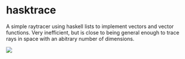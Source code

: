 # hasktrace
A simple raytracer using haskell lists to implement vectors and vector functions.
Very inefficient, but is close to being general enough to trace rays in space with an abitrary number of dimensions.

![](http://i.imgur.com/mIQUCt7.png)
